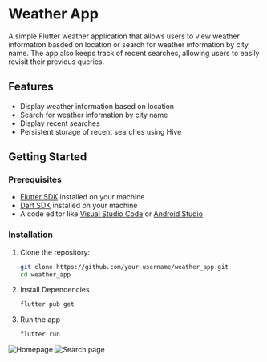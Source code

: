 # Weather App

A simple Flutter weather application that allows users to view weather information basded on location or search for weather information by city name. The app also keeps track of recent searches, allowing users to easily revisit their previous queries.

## Features

- Display weather information based on location
- Search for weather information by city name
- Display recent searches
- Persistent storage of recent searches using Hive

## Getting Started

### Prerequisites

- [Flutter SDK](https://flutter.dev/docs/get-started/install) installed on your machine
- [Dart SDK](https://dart.dev/get-dart) installed on your machine
- A code editor like [Visual Studio Code](https://code.visualstudio.com/) or [Android Studio](https://developer.android.com/studio)

### Installation

1. Clone the repository:

   ```sh
   git clone https://github.com/your-username/weather_app.git
   cd weather_app
   
2. Install Dependencies
    ```sh
   flutter pub get

3. Run the app
    ```sh
   flutter run
   
![Homepage](https://github.com/idealgeek007/new-weather-app/assets/90248052/8e9ec73a-428f-4a8f-861b-de22d1a8619e)
![Search page](https://github.com/idealgeek007/new-weather-app/assets/90248052/6833e681-fb19-4b77-b5d3-2c3c26b9b8fc)
